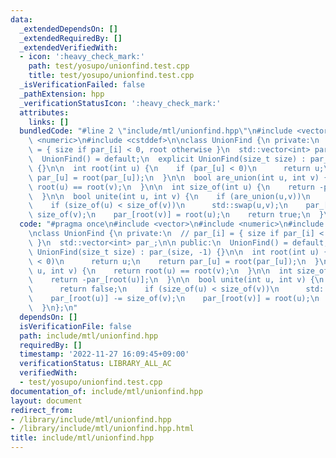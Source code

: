 ```yaml
---
data:
  _extendedDependsOn: []
  _extendedRequiredBy: []
  _extendedVerifiedWith:
  - icon: ':heavy_check_mark:'
    path: test/yosupo/unionfind.test.cpp
    title: test/yosupo/unionfind.test.cpp
  _isVerificationFailed: false
  _pathExtension: hpp
  _verificationStatusIcon: ':heavy_check_mark:'
  attributes:
    links: []
  bundledCode: "#line 2 \"include/mtl/unionfind.hpp\"\n#include <vector>\n#include\
    \ <numeric>\n#include <cstddef>\n\nclass UnionFind {\n private:\n  // par_[i]\
    \ = { size if par_[i] < 0, root otherwise }\n  std::vector<int> par_;\n\n public:\n\
    \  UnionFind() = default;\n  explicit UnionFind(size_t size) : par_(size, -1)\
    \ {}\n\n  int root(int u) {\n    if (par_[u] < 0)\n      return u;\n    return\
    \ par_[u] = root(par_[u]);\n  }\n\n  bool are_union(int u, int v) {\n    return\
    \ root(u) == root(v);\n  }\n\n  int size_of(int u) {\n    return -par_[root(u)];\n\
    \  }\n\n  bool unite(int u, int v) {\n    if (are_union(u,v))\n      return false;\n\
    \    if (size_of(u) < size_of(v))\n      std::swap(u,v);\n    par_[root(u)] -=\
    \ size_of(v);\n    par_[root(v)] = root(u);\n    return true;\n  }\n};\n"
  code: "#pragma once\n#include <vector>\n#include <numeric>\n#include <cstddef>\n\
    \nclass UnionFind {\n private:\n  // par_[i] = { size if par_[i] < 0, root otherwise\
    \ }\n  std::vector<int> par_;\n\n public:\n  UnionFind() = default;\n  explicit\
    \ UnionFind(size_t size) : par_(size, -1) {}\n\n  int root(int u) {\n    if (par_[u]\
    \ < 0)\n      return u;\n    return par_[u] = root(par_[u]);\n  }\n\n  bool are_union(int\
    \ u, int v) {\n    return root(u) == root(v);\n  }\n\n  int size_of(int u) {\n\
    \    return -par_[root(u)];\n  }\n\n  bool unite(int u, int v) {\n    if (are_union(u,v))\n\
    \      return false;\n    if (size_of(u) < size_of(v))\n      std::swap(u,v);\n\
    \    par_[root(u)] -= size_of(v);\n    par_[root(v)] = root(u);\n    return true;\n\
    \  }\n};\n"
  dependsOn: []
  isVerificationFile: false
  path: include/mtl/unionfind.hpp
  requiredBy: []
  timestamp: '2022-11-27 16:09:45+09:00'
  verificationStatus: LIBRARY_ALL_AC
  verifiedWith:
  - test/yosupo/unionfind.test.cpp
documentation_of: include/mtl/unionfind.hpp
layout: document
redirect_from:
- /library/include/mtl/unionfind.hpp
- /library/include/mtl/unionfind.hpp.html
title: include/mtl/unionfind.hpp
---
```


